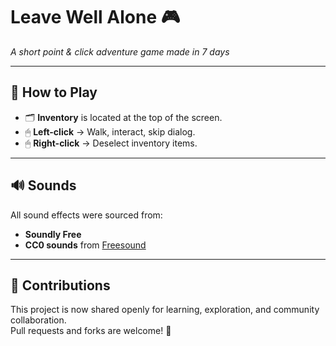 # Leave Well Alone 🎮  
*A short point & click adventure game made in 7 days*

---

## 📖 How to Play
- 🗂 **Inventory** is located at the top of the screen.
- 🖱 **Left-click** → Walk, interact, skip dialog.
- 🖱 **Right-click** → Deselect inventory items.

---

## 🔊 Sounds
All sound effects were sourced from:
- **Soundly Free**
- **CC0 sounds** from [Freesound](https://freesound.org)

---

## 🤝 Contributions
This project is now shared openly for learning, exploration, and community collaboration.  
Pull requests and forks are welcome! 🚀
